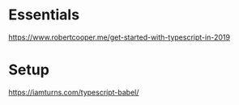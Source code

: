 
# Essentials
https://www.robertcooper.me/get-started-with-typescript-in-2019

# Setup
https://iamturns.com/typescript-babel/

